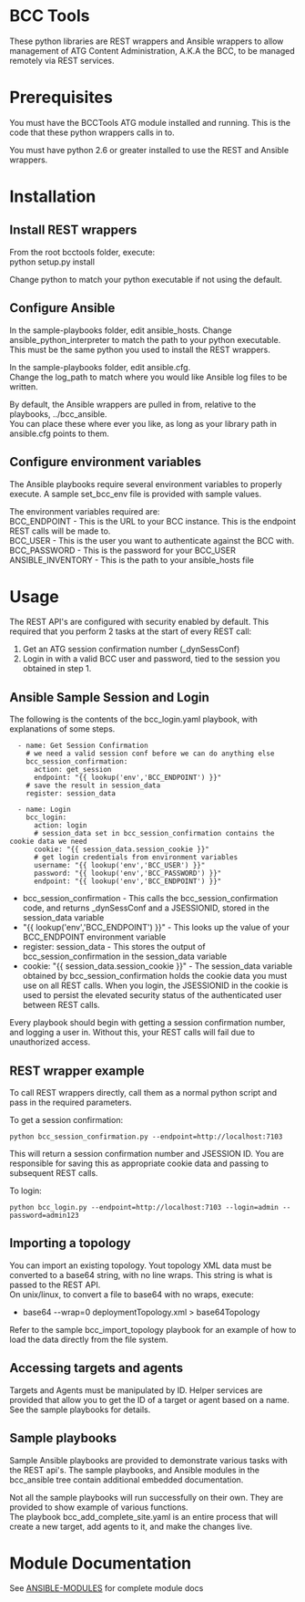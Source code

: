 # BCC Tools
These python libraries are REST wrappers and Ansible wrappers to allow management of ATG Content Administration, A.K.A the BCC, to be managed remotely via REST services.

# Prerequisites
You must have the BCCTools ATG module installed and running. This is the code that these python wrappers calls in to.  

You must have python 2.6 or greater installed to use the REST and Ansible wrappers.  

# Installation

## Install REST wrappers
From the root bcctools folder, execute:  
python setup.py install  

Change python to match your python executable if not using the default.

## Configure Ansible
In the sample-playbooks folder, edit ansible_hosts.
Change ansible_python_interpreter to match the path to your python executable. This must be the same python you used to install the REST wrappers.  

In the sample-playbooks folder, edit ansible.cfg.  
Change the log_path to match where you would like Ansible log files to be written.  

By default, the Ansible wrappers are pulled in from, relative to the playbooks, ../bcc_ansible.  
You can place these where ever you like, as long as your library path in ansible.cfg points to them.  


## Configure environment variables
The Ansible playbooks require several environment variables to properly execute.
A sample set_bcc_env file is provided with sample values.  

The environment variables required are:  
BCC_ENDPOINT - This is the URL to your BCC instance. This is the endpoint REST calls will be made to.  
BCC_USER - This is the user you want to authenticate against the BCC with.  
BCC_PASSWORD - This is the password for your BCC_USER  
ANSIBLE_INVENTORY - This is the path to your ansible_hosts file  

# Usage
The REST API's are configured with security enabled by default. 
This required that you perform 2 tasks at the start of every REST call:
1. Get an ATG session confirmation number (_dynSessConf)
2. Login in with a valid BCC user and password, tied to the session you obtained in step 1.

## Ansible Sample Session and Login
The following is the contents of the bcc_login.yaml playbook, with explanations of some steps.
```
  - name: Get Session Confirmation
    # we need a valid session conf before we can do anything else
    bcc_session_confirmation:
      action: get_session
      endpoint: "{{ lookup('env','BCC_ENDPOINT') }}"
    # save the result in session_data
    register: session_data
    
  - name: Login
    bcc_login:
      action: login
      # session_data set in bcc_session_confirmation contains the cookie data we need
      cookie: "{{ session_data.session_cookie }}"
      # get login credentials from environment variables
      username: "{{ lookup('env','BCC_USER') }}"
      password: "{{ lookup('env','BCC_PASSWORD') }}"
      endpoint: "{{ lookup('env','BCC_ENDPOINT') }}"
```
* bcc_session_confirmation - This calls the bcc_session_confirmation code, and returns _dynSessConf and a JSESSIONID, stored in the session_data variable
* "{{ lookup('env','BCC_ENDPOINT') }}" - This looks up the value of your BCC_ENDPOINT environment variable
* register: session_data - This stores the output of bcc_session_confirmation in the session_data variable
* cookie: "{{ session_data.session_cookie }}" - The session_data variable obtained by bcc_session_confirmation holds the cookie data you must use on all REST calls. When you login, the JSESSIONID in the cookie is used to persist the elevated security status of the authenticated user between REST calls.

Every playbook should begin with getting a session confirmation number, and logging a user in. Without this, your REST calls will fail due to unauthorized access.

## REST wrapper example
To call REST wrappers directly, call them as a normal python script and pass in the required parameters.

To get a session confirmation:  
````
python bcc_session_confirmation.py --endpoint=http://localhost:7103
````  
This will return a session confirmation number and JSESSION ID. You are responsible for saving this as appropriate cookie data and passing to subsequent REST calls.  

To login:
````
python bcc_login.py --endpoint=http://localhost:7103 --login=admin --password=admin123  
````

## Importing a topology
You can import an existing topology. Yout topology XML data must be converted to a base64 string, with no line wraps. This string is what is passed to the REST API.  
On unix/linux, to convert a file to base64 with no wraps, execute:
* base64 --wrap=0 deploymentTopology.xml > base64Topology

Refer to the sample bcc_import_topology playbook for an example of how to load the data directly from the file system.

## Accessing targets and agents
Targets and Agents must be manipulated by ID.
Helper services are provided that allow you to get the ID of a target or agent based on a name. See the sample playbooks for details.

## Sample playbooks
Sample Ansible playbooks are provided to demonstrate various tasks with the REST api's.
The sample playbooks, and Ansible modules in the bcc_ansible tree contain additional embedded documentation.

Not all the sample playbooks will run successfully on their own. They are provided to show example of various functions.   
The playbook bcc_add_complete_site.yaml is an entire process that will create a new target, add agents to it, and make the changes live.  

# Module Documentation
See 
[ANSIBLE-MODULES](https://github.com/oracle/atg-commerce-iaas/blob/master/common-python/bcctools/ANSIBLE-MODULES.md)
for complete module docs  

